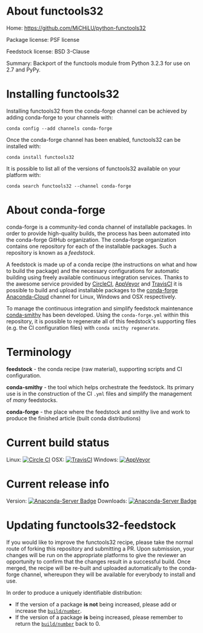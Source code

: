 About functools32
=================

Home: https://github.com/MiCHiLU/python-functools32

Package license: PSF license

Feedstock license: BSD 3-Clause

Summary: Backport of the functools module from Python 3.2.3 for use on 2.7 and PyPy.



Installing functools32
======================

Installing functools32 from the conda-forge channel can be achieved by adding conda-forge to your channels with:

```
conda config --add channels conda-forge
```

Once the conda-forge channel has been enabled, functools32 can be installed with:

```
conda install functools32
```

It is possible to list all of the versions of functools32 available on your platform with:

```
conda search functools32 --channel conda-forge
```


About conda-forge
=================

conda-forge is a community-led conda channel of installable packages.
In order to provide high-quality builds, the process has been automated into the
conda-forge GitHub organization. The conda-forge organization contains one repository 
for each of the installable packages. Such a repository is known as a *feedstock*.

A feedstock is made up of a conda recipe (the instructions on what and how to build
the package) and the necessary configurations for automatic building using freely
available continuous integration services. Thanks to the awesome service provided by
[CircleCI](https://circleci.com/), [AppVeyor](http://www.appveyor.com/)
and [TravisCI](https://travis-ci.org/) it is possible to build and upload installable
packages to the [conda-forge](https://anaconda.org/conda-forge)
[Anaconda-Cloud](http://docs.anaconda.org/) channel for Linux, Windows and OSX respectively.

To manage the continuous integration and simplify feedstock maintenance
[conda-smithy](http://github.com/conda-forge/conda-smithy) has been developed.
Using the ``conda-forge.yml`` within this repository, it is possible to regenerate all of
this feedstock's supporting files (e.g. the CI configuration files) with ``conda smithy regenerate``.


Terminology
===========

**feedstock** - the conda recipe (raw material), supporting scripts and CI configuration.

**conda-smithy** - the tool which helps orchestrate the feedstock.
                   Its primary use is in the construction of the CI ``.yml`` files
                   and simplify the management of *many* feedstocks.

**conda-forge** - the place where the feedstock and smithy live and work to
                  produce the finished article (built conda distributions)

Current build status
====================

Linux: [![Circle CI](https://circleci.com/gh/conda-forge/functools32-feedstock.svg?style=svg)](https://circleci.com/gh/conda-forge/functools32-feedstock)
OSX: [![TravisCI](https://travis-ci.org/conda-forge/functools32-feedstock.svg?branch=master)](https://travis-ci.org/conda-forge/functools32-feedstock) 
Windows: [![AppVeyor](https://ci.appveyor.com/api/projects/status/github/conda-forge/functools32-feedstock?svg=True)](https://ci.appveyor.com/project/conda-forge/functools32-feedstock/branch/master)

Current release info
====================
Version: [![Anaconda-Server Badge](https://anaconda.org/conda-forge/functools32/badges/version.svg)](https://anaconda.org/conda-forge/functools32)
Downloads: [![Anaconda-Server Badge](https://anaconda.org/conda-forge/functools32/badges/downloads.svg)](https://anaconda.org/conda-forge/functools32)


Updating functools32-feedstock
==============================

If you would like to improve the functools32 recipe, please take the normal
route of forking this repository and submitting a PR. Upon submission, your changes will
be run on the appropriate platforms to give the reviewer an opportunity to confirm that the
changes result in a successful build. Once merged, the recipe will be re-built and uploaded
automatically to the conda-forge channel, whereupon they will be available for everybody to
install and use.

In order to produce a uniquely identifiable distribution:
 * If the version of a package **is not** being increased, please add or increase
   the [``build/number``](http://conda.pydata.org/docs/building/meta-yaml.html#build-number-and-string). 
 * If the version of a package **is** being increased, please remember to return
   the [``build/number``](http://conda.pydata.org/docs/building/meta-yaml.html#build-number-and-string)
   back to 0.
